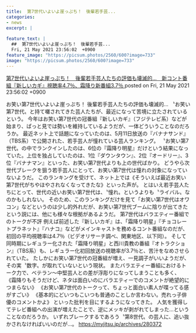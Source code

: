 ```yaml
---
title:  第7世代いよいよ崖っぷち！　後輩若手芸...
categories:
- news
excerpt: |
  
feature_text: |
  ##  第7世代いよいよ崖っぷち！　後輩若手芸...
  Fri, 21 May 2021 23:56:02  +0900
feature_image: "https://picsum.photos/2560/600?image=733"
image: "https://picsum.photos/2560/600?image=733"
---
```


[ 第7世代いよいよ崖っぷち！　後輩若手芸人たちの評価も壊滅的…　新コント番組『新しいカギ』視聴率4.7％、霜降り新番組3.7％  ](https://hayabusa9.5ch.net/test/read.cgi/mnewsplus/1621608962/)
posted on Fri, 21 May 2021 23:56:02  +0900

<!--more-->

お笑い第7世代いよいよ崖っぷち！ 後輩若手芸人たちの評価も壊滅的… 〝お笑い第7世代〟と持て囃されてきた芸人たちが、最近になって苦境に立たされているという。 今年はお笑い第7世代の冠番組『新しいカギ』（フジテレビ系）などが始まり、ぱっと見では勢いを維持しているようだが、一体どういうことなのだろうか。 最近ネット上で話題になっていたのは、5月11日放送の『バナナサンド』（TBS系）で公開された、若手芸人が憧れている芸人ランキング。 〝お笑い第7世代〟の中でランクインしたのは、6位の『霜降り明星』だけという結果になっていた。上位を独占していたのは、1位『ダウンタウン』、2位『オードリー』、3位『バナナマン』といった、お笑い第7世代よりも上の世代ばかり。 どうやら次世代ブレークを狙う若手芸人にとって、お笑い第7世代は憧れの対象になっていないようだ。 このランキングを受けて、ネット上では《そういえば最近お笑い第7世代がちやほやされなくなってきたな》といった声が。 とはいえ若手芸人たちにとって、世代の近いお笑い第7世代は、〝憧れ〟というよりも〝ライバル〟なのかもしれない。 そのため、このランキングだけを見て「お笑い第7世代はオワコン」などというのは少し的外れだが、お笑い第7世代ブームに陰りが出てきたという説には、他にも様々な根拠があるようだ。 第7世代はバラエティー番組でのトークが不評 例えば前述した『新しいカギ』は、「霜降り明星」『チョコレートプラネット』『ハナコ』などがメインキャストを務めるコント番組なのだが、初回の平均視聴率は4.7％（ビデオリサーチ調べ、関東地区、以下同）。 そして同時期にレギュラー化された「霜降り明星」と西川貴教の番組『オトラクション』（TBS系）も、レギュラー化初回放送の視聴率が3.7％と、苦汁をなめさせられていた。 たしかにお笑い第7世代の冠番組が増え、一見調子がいいようだが、その実〝数字〟が取れていないという現状。 またバラエティー番組におけるトーク力で、ベテラン〜中堅芸人との差が浮彫りになってしまうことも多く、 《霜降りもそうだけど、ネタは面白いのにバラエティーでのコメントが絶望的につまらない》 《お笑い第7世代のトークって、ちょっと面白い素人が喋ってる感がすごい》 《基本的にどいつもこいつも普通のことしか言わない。売れっ子俳優のコメントかよ》 といった批判を目にするようになってきた。 人気を獲得してテレビ番組への出演が増えたことで、逆にメッキが剥がれてしまった…ということなのだろうか。 いずれブレークするであろう〝第8世代〟の芸人に、追い抜かされなければいいのだが…。 https://myjitsu.jp/archives/280372
